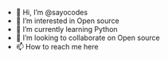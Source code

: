 - 👋 Hi, I’m @sayocodes
- 👀 I’m interested in Open source
- 🌱 I’m currently learning Python
- 💞️ I’m looking to collaborate on Open source
- 📫 How to reach me here

<!---
sayocodes/sayocodes is a ✨ special ✨ repository because its `README.md` (this file) appears on your GitHub profile.
You can click the Preview link to take a look at your changes.
--->
